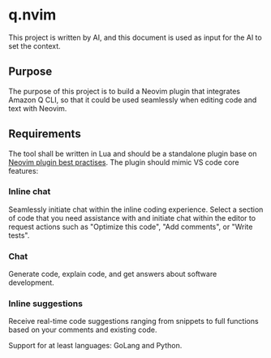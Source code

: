 # q.nvim

This project is written by AI, and this document is used as input for the AI to set the context.

## Purpose

The purpose of this project is to build a Neovim plugin that integrates Amazon Q CLI, so that it could be used seamlessly when editing code and text with Neovim.

## Requirements

The tool shall be written in Lua and should be a standalone plugin base on [Neovim plugin best practises](file://./best_practises.md).
The plugin should mimic VS code core features:

### Inline chat
Seamlessly initiate chat within the inline coding experience. Select a section of code that you need assistance with and initiate chat within the editor to request actions such as "Optimize this code", "Add comments", or "Write tests".

### Chat
Generate code, explain code, and get answers about software development.

### Inline suggestions
Receive real-time code suggestions ranging from snippets to full functions based on your comments and existing code.

Support for at least languages: GoLang and Python.

